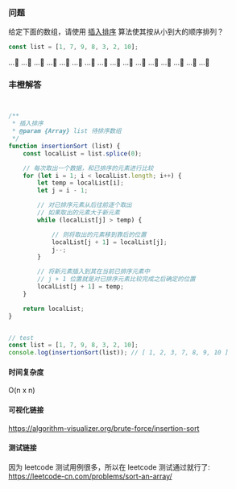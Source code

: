 ### 问题

给定下面的数组，请使用 [插入排序](https://zh.wikipedia.org/wiki/%E6%8F%92%E5%85%A5%E6%8E%92%E5%BA%8F) 算法使其按从小到大的顺序排列？

```javascript
const list = [1, 7, 9, 8, 3, 2, 10];
```

...🤔
...🤔
...🤔
...🤔
...🤔
...🤔
...🤔
...🤔
...🤔
...🤔
...🤔
...🤔
...🤔
...🤔
...🤔
...🤔


### 丰橙解答

```javascript


/**
 * 插入排序
 * @param {Array} list 待排序数组
 */
function insertionSort (list) {
    const localList = list.splice(0);

    // 每次取出一个数据，和已排序的元素进行比较
    for (let i = 1; i < localList.length; i++) {
        let temp = localList[i];
        let j = i - 1;

        // 对已排序元素从后往前逐个取出
        // 如果取出的元素大于新元素
        while (localList[j] > temp) {

            // 则将取出的元素移到靠后的位置
            localList[j + 1] = localList[j];
            j--;
        }

        // 将新元素插入到其在当前已排序元素中
        // j + 1 位置就是对已排序元素比较完成之后确定的位置
        localList[j + 1] = temp;
    }

    return localList;
}


// test
const list = [1, 7, 9, 8, 3, 2, 10];
console.log(insertionSort(list)); // [ 1, 2, 3, 7, 8, 9, 10 ]


```

#### 时间复杂度
O(n x n)


#### 可视化链接
https://algorithm-visualizer.org/brute-force/insertion-sort


#### 测试链接
因为 leetcode 测试用例很多，所以在 leetcode 测试通过就行了:
https://leetcode-cn.com/problems/sort-an-array/